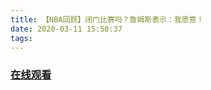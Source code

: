 ```yaml
---
title: 【NBA回顾】闭门比赛吗？詹姆斯表示：我愿意！
date: 2020-03-11 15:50:37
tags:
---
```


### <a href="https://www.weibo.com/tv/v/Iy7sU60LU?fid=1034:4481316486316067" target="_blank">在线观看</a>


